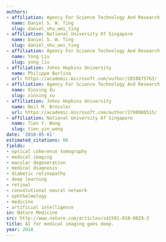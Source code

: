 ```yaml
---
authors:
- affiliation: Agency For Science Technology And Research
  name: Daniel S. W. Ting
  slug: daniel_shu_wei_ting
- affiliation: National University Of Singapore
  name: Daniel S. W. Ting
  slug: daniel_shu_wei_ting
- affiliation: Agency For Science Technology And Research
  name: Yong Liu
  slug: yong_liu
- affiliation: Johns Hopkins University
  name: Philippe Burlina
  url: https://academic.microsoft.com/author/2010875763/
- affiliation: Agency For Science Technology And Research
  name: Xinxing Xu
  slug: xinxing_xu
- affiliation: Johns Hopkins University
  name: Neil M. Bressler
  url: https://academic.microsoft.com/author/2798980515/
- affiliation: National University Of Singapore
  name: Tien Y. Wong
  slug: tien_yin_wong
date: '2018-05-01'
estimated_citations: 66
fields:
- optical coherence tomography
- medical imaging
- macular degeneration
- medical diagnosis
- diabetic retinopathy
- deep learning
- retinal
- convolutional neural network
- ophthalmology
- medicine
- artificial intelligence
in: Nature Medicine
src: http://www.nature.com/articles/s41591-018-0029-3
title: AI for medical imaging goes deep.
year: 2018
---
```

